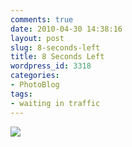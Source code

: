 ```yaml
---
comments: true
date: 2010-04-30 14:38:16
layout: post
slug: 8-seconds-left
title: 8 Seconds Left
wordpress_id: 3318
categories:
- PhotoBlog
tags:
- waiting in traffic
---
```


![](http://ryanfitzer.com/main/wp-content/uploads/2010/04/2010-04-30-at-12-58-45.jpg)
